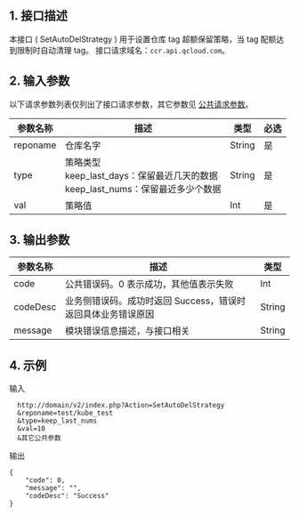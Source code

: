 ## 1. 接口描述
本接口 ( SetAutoDelStrategy ) 用于设置仓库 tag 超额保留策略，当 tag 配额达到限制时自动清理 tag。
接口请求域名：`ccr.api.qcloud.com`。

## 2. 输入参数
以下请求参数列表仅列出了接口请求参数，其它参数见 [公共请求参数](/doc/api/457/9463)。

| 参数名称 | 描述 |类型 | 必选  | 
|---------|---------|---------|---------
| reponame   | 仓库名字 | String |是 |
| type   | 策略类型<br>keep\_last\_days：保留最近几天的数据<br>keep\_last\_nums：保留最近多少个数据 | String |是 |
| val   | 策略值 | Int |是 |


## 3. 输出参数
 
| 参数名称 | 描述 |类型 | 
|---------|---------|---------|
| code | 公共错误码。0 表示成功，其他值表示失败|Int | 
| codeDesc | 业务侧错误码。成功时返回 Success，错误时返回具体业务错误原因|String |
| message |  模块错误信息描述，与接口相关|String |

## 4. 示例
输入

```
  http://domain/v2/index.php?Action=SetAutoDelStrategy
  &reponame=test/kube_test
  &type=keep_last_nums
  &val=10 
  &其它公共参数
```
输出

```
{
    "code": 0,
    "message": "", 
    "codeDesc": "Success"
}

```
